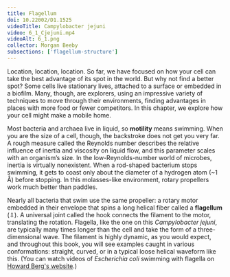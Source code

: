 ```yaml
---
title: Flagellum
doi: 10.22002/D1.1525
videoTitle: Campylobacter jejuni
video: 6_1_Cjejuni.mp4
videoAlt: 6_1.png
collector: Morgan Beeby
subsections: ['flagellum-structure']
---
```


Location, location, location. So far, we have focused on how your cell can take the best advantage of its spot in the world. But why not find a better spot? Some cells live stationary lives, attached to a surface or embedded in a biofilm. Many, though, are explorers, using an impressive variety of techniques to move through their environments, finding advantages in places with more food or fewer competitors. In this chapter, we explore how your cell might make a mobile home.

Most bacteria and archaea live in liquid, so **motility** means swimming. When you are the size of a cell, though, the backstroke does not get you very far. A rough measure called the Reynolds number describes the relative influence of inertia and viscosity on liquid flow, and this parameter scales with an organism’s size. In the low-Reynolds-number world of microbes, inertia is virtually nonexistent. When a rod-shaped bacterium stops swimming, it gets to coast only about the diameter of a hydrogen atom (~1 Å) before stopping. In this molasses-like environment, rotary propellers work much better than paddles.

Nearly all bacteria that swim use the same propeller: a rotary motor embedded in their envelope that spins a long helical fiber called a **flagellum** (⇩). A universal joint called the hook connects the filament to the motor, translating the rotation. Flagella, like the one on this *Campylobacter jejuni*, are typically many times longer than the cell and take the form of a three-dimensional wave. The filament is highly dynamic, as you would expect, and throughout this book, you will see examples caught in various conformations: straight, curved, or in a typical loose helical waveform like this. (You can watch videos of *Escherichia coli* swimming with flagella on [Howard Berg's website](http://www.rowland.harvard.edu/labs/bacteria/movies/ecoli.php).)

